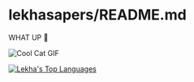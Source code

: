 # lekhasapers/README.md
WHAT UP 🖖

![Cool Cat GIF](https://media4.giphy.com/media/2SYc7mttUnWWaqvWz8/giphy.gif)

[![Lekha's Top Languages](https://github-readme-stats.vercel.app/api/top-langs/?username=lekhasapers&layout=compact&theme=dracula)](https://github.com/anuraghazra/github-readme-stats)




